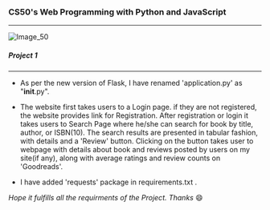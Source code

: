 ### CS50's Web Programming with Python and JavaScript
-----------------------------

![Image_50](https://crowdin-static.downloads.crowdin.com/images/project-logo/286607/small/493157c2f1d00f20cdecc4c4c7f28c99252.png)

##### Project 1
----------------------------------


- As per the new version of Flask, I have renamed 'application.py' as "__init__.py".

- The website first takes users to a Login page. if they are not registered, the website provides link for Registration. After registration or login it takes users to Search Page where he/she can search for book by title, author, or ISBN(10). The search results are presented in tabular fashion, with details and a 'Review' button. Clicking on the button takes user to webpage with details about book and reviews posted by users on my site(if any), along with average ratings and review counts on 'Goodreads'.

- I have added 'requests' package in requirements.txt .

*Hope it fulfills all the requirments of the Project. Thanks*	:smile:




